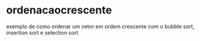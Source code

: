 # ordenacaocrescente
exemplo de como ordenar um vetor em ordem crescente com o bubble sort, insertion sort e selection sort
